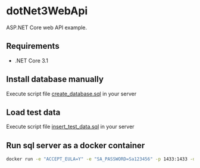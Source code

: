 ﻿# dotNet3WebApi
ASP.NET Core web API example.

## Requirements
* .NET Core 3.1

## Install database manually
Execute script file [create_database.sql](database/create_database.sql) in your server

## Load test data
Execute script file [insert_test_data.sql](database/insert_test_data.sql) in your server

## Run sql server as a docker container
```sh
docker run -e "ACCEPT_EULA=Y" -e "SA_PASSWORD=Sa123456" -p 1433:1433 -d mcr.microsoft.com/mssql/server:2019-latest
```